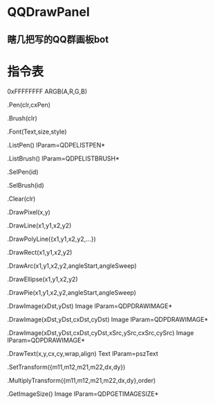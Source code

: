 # QQDrawPanel
## 瞎几把写的QQ群画板bot



# 指令表

0xFFFFFFFF
ARGB(A,R,G,B)

.Pen(clr,cxPen)

.Brush(clr)

.Font(Text,size,style)

.ListPen()     lParam=QDPELISTPEN*

.ListBrush()     lParam=QDPELISTBRUSH*

.SelPen(id)

.SelBrush(id)

.Clear(clr)

.DrawPixel(x,y)

.DrawLine(x1,y1,x2,y2)

.DrawPolyLine({x1,y1,x2,y2,...})

.DrawRect(x1,y1,x2,y2)

.DrawArc(x1,y1,x2,y2,angleStart,angleSweep)

.DrawEllipse(x1,y1,x2,y2)

.DrawPie(x1,y1,x2,y2,angleStart,angleSweep)

.DrawImage(xDst,yDst) Image    lParam=QDPDRAWIMAGE*

.DrawImage(xDst,yDst,cxDst,cyDst) Image     lParam=QDPDRAWIMAGE*

.DrawImage(xDst,yDst,cxDst,cyDst,xSrc,ySrc,cxSrc,cySrc) Image    lParam=QDPDRAWIMAGE*

.DrawText(x,y,cx,cy,wrap,align) Text    lParam=pszText

.SetTransform({m11,m12,m21,m22,dx,dy})

.MultiplyTransform({m11,m12,m21,m22,dx,dy},order)

.GetImageSize() Image    lParam=QDPGETIMAGESIZE*